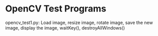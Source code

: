 # OpenCV Test Programs

opencv_test1.py: Load image, resize image, rotate image, save the new image, display the image, waitKey(), destroyAllWindows()
